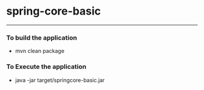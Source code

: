 # spring-core-basic 

----

### To build the application 
* mvn clean package 


### To Execute the application 
*  java -jar target/springcore-basic.jar

